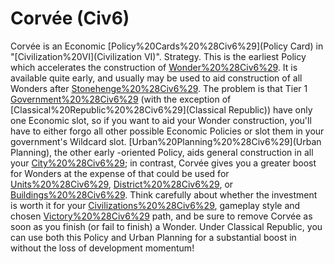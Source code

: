 # Corvée (Civ6)

Corvée is an Economic [Policy%20Cards%20%28Civ6%29](Policy Card) in "[Civilization%20VI](Civilization VI)".
Strategy.
This is the earliest Policy which accelerates the construction of [Wonder%20%28Civ6%29](Wonders). It is available quite early, and usually may be used to aid construction of all Wonders after [Stonehenge%20%28Civ6%29](Stonehenge). The problem is that Tier 1 [Government%20%28Civ6%29](governments) (with the exception of [Classical%20Republic%20%28Civ6%29](Classical Republic)) have only one Economic slot, so if you want to aid your Wonder construction, you'll have to either forgo all other possible Economic Policies or slot them in your government's Wildcard slot. [Urban%20Planning%20%28Civ6%29](Urban Planning), the other early -oriented Policy, aids general construction in all your [City%20%28Civ6%29](cities); in contrast, Corvée gives you a greater boost for Wonders at the expense of that could be used for [Units%20%28Civ6%29](units), [District%20%28Civ6%29](districts), or [Buildings%20%28Civ6%29](buildings). Think carefully about whether the investment is worth it for your [Civilizations%20%28Civ6%29](civilization), gameplay style and chosen [Victory%20%28Civ6%29](victory) path, and be sure to remove Corvée as soon as you finish (or fail to finish) a Wonder.
Under Classical Republic, you can use both this Policy and Urban Planning for a substantial boost in without the loss of development momentum!